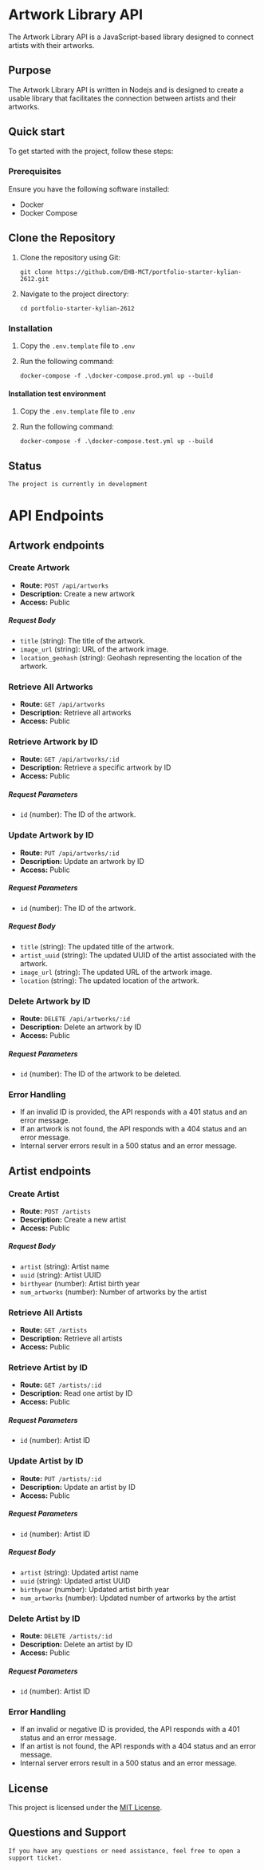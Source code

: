 # Artwork Library API

The Artwork Library API is a JavaScript-based library designed to connect artists with their artworks.

## Purpose

The Artwork Library API is written in Nodejs and is designed to create a usable library that facilitates the connection between artists and their artworks.

## Quick start

To get started with the project, follow these steps:

### Prerequisites

Ensure you have the following software installed:

- Docker
- Docker Compose

## Clone the Repository

1. Clone the repository using Git: 
   ```
   git clone https://github.com/EHB-MCT/portfolio-starter-kylian-2612.git
   ```
2. Navigate to the project directory:
   ```
   cd portfolio-starter-kylian-2612
   ```

### Installation

1. Copy the `.env.template` file to `.env`
2. Run the following command:

   ```
   docker-compose -f .\docker-compose.prod.yml up --build
   ```
#### Installation test environment

1. Copy the `.env.template` file to `.env`
2. Run the following command:

   ```
   docker-compose -f .\docker-compose.test.yml up --build
   ```

## Status 
    
    The project is currently in development

# API Endpoints
## Artwork endpoints
### Create Artwork

- **Route:** `POST /api/artworks`
- **Description:** Create a new artwork
- **Access:** Public

##### Request Body

- `title` (string): The title of the artwork.
- `image_url` (string): URL of the artwork image.
- `location_geohash` (string): Geohash representing the location of the artwork.

### Retrieve All Artworks

- **Route:** `GET /api/artworks`
- **Description:** Retrieve all artworks
- **Access:** Public

### Retrieve Artwork by ID

- **Route:** `GET /api/artworks/:id`
- **Description:** Retrieve a specific artwork by ID
- **Access:** Public

##### Request Parameters

- `id` (number): The ID of the artwork.

### Update Artwork by ID

- **Route:** `PUT /api/artworks/:id`
- **Description:** Update an artwork by ID
- **Access:** Public

##### Request Parameters

- `id` (number): The ID of the artwork.

##### Request Body

- `title` (string): The updated title of the artwork.
- `artist_uuid` (string): The updated UUID of the artist associated with the artwork.
- `image_url` (string): The updated URL of the artwork image.
- `location` (string): The updated location of the artwork.

### Delete Artwork by ID

- **Route:** `DELETE /api/artworks/:id`
- **Description:** Delete an artwork by ID
- **Access:** Public

##### Request Parameters

- `id` (number): The ID of the artwork to be deleted.

### Error Handling

- If an invalid ID is provided, the API responds with a 401 status and an error message.
- If an artwork is not found, the API responds with a 404 status and an error message.
- Internal server errors result in a 500 status and an error message.


## Artist endpoints

### Create Artist

- **Route:** `POST /artists`
- **Description:** Create a new artist
- **Access:** Public

##### Request Body

- `artist` (string): Artist name
- `uuid` (string): Artist UUID
- `birthyear` (number): Artist birth year
- `num_artworks` (number): Number of artworks by the artist

### Retrieve All Artists

- **Route:** `GET /artists`
- **Description:** Retrieve all artists
- **Access:** Public

### Retrieve Artist by ID

- **Route:** `GET /artists/:id`
- **Description:** Read one artist by ID
- **Access:** Public

##### Request Parameters

- `id` (number): Artist ID

### Update Artist by ID

- **Route:** `PUT /artists/:id`
- **Description:** Update an artist by ID
- **Access:** Public

##### Request Parameters

- `id` (number): Artist ID

##### Request Body

- `artist` (string): Updated artist name
- `uuid` (string): Updated artist UUID
- `birthyear` (number): Updated artist birth year
- `num_artworks` (number): Updated number of artworks by the artist

### Delete Artist by ID

- **Route:** `DELETE /artists/:id`
- **Description:** Delete an artist by ID
- **Access:** Public

##### Request Parameters

- `id` (number): Artist ID

### Error Handling

- If an invalid or negative ID is provided, the API responds with a 401 status and an error message.
- If an artist is not found, the API responds with a 404 status and an error message.
- Internal server errors result in a 500 status and an error message.


## License

This project is licensed under the [MIT License](LICENSE).

## Questions and Support

    If you have any questions or need assistance, feel free to open a support ticket.




